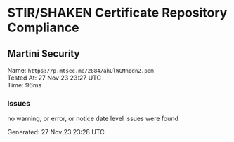 # STIR/SHAKEN Certificate Repository Compliance

## Martini Security

Name: `https://p.mtsec.me/2884/ahUlWGMnodn2.pem`\
Tested At: 27 Nov 23 23:27 UTC\
Time: 96ms

### Issues

no warning, or error, or notice date level issues were found

Generated: 27 Nov 23 23:28 UTC